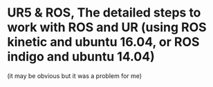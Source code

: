 # UR5 & ROS, The detailed steps to work with ROS and UR (using ROS kinetic and ubuntu 16.04, or ROS indigo and ubuntu 14.04)
(it may be obvious but it was a problem for me)

